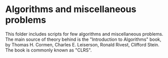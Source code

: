 # Algorithms and miscellaneous problems

This folder includes scripts for few algorithms and miscellaneous problems.
The main source of theory behind is the "Introduction to Algorithms" book, by Thomas H. Cormen, Charles E. Leiserson, Ronald Rivest, Clifford Stein. The book is commonly known as "CLRS".
